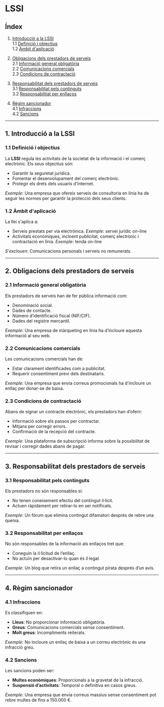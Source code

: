 # LSSI

## Índex

1. [Introducció a la LSSI](#1-introducció-a-la-lssi)  
   1.1 [Definició i objectius](#11-definició-i-objectius)  
   1.2 [Àmbit d'aplicació](#12-àmbit-daplicació)  

2. [Obligacions dels prestadors de serveis](#2-obligacions-dels-prestadors-de-serveis)  
   2.1 [Informació general obligatòria](#21-informació-general-obligatòria)  
   2.2 [Comunicacions comercials](#22-comunicacions-comercials)  
   2.3 [Condicions de contractació](#23-condicions-de-contractació)  

3. [Responsabilitat dels prestadors de serveis](#3-responsabilitat-dels-prestadors-de-serveis)  
   3.1 [Responsabilitat pels continguts](#31-responsabilitat-pels-continguts)  
   3.2 [Responsabilitat per enllaços](#32-responsabilitat-per-enllaços)  

4. [Règim sancionador](#4-règim-sancionador)  
   4.1 [Infraccions](#41-infraccions)  
   4.2 [Sancions](#42-sancions)  

---

## 1. Introducció a la LSSI

### 1.1 Definició i objectius

La **LSSI** regula les activitats de la societat de la informació i el comerç electrònic. Els seus objectius són:

- Garantir la seguretat jurídica.  
- Fomentar el desenvolupament del comerç electrònic.  
- Protegir els drets dels usuaris d'Internet.  

*Exemple*: Una empresa que ofereix serveis de consultoria en línia ha de seguir les normes per garantir la protecció dels seus clients.

### 1.2 Àmbit d'aplicació

La llei s'aplica a:

- Serveis prestats per via electrònica. *Exemple*: servei jurídic on-line
- Activitats econòmiques, incloent publicitat, comerç electrònic i contractació en línia. *Exemple*: tenda on-line

*S'exclouen*: Comunicacions personals i serveis no remunerats.

---

## 2. Obligacions dels prestadors de serveis

### 2.1 Informació general obligatòria

Els prestadors de serveis han de fer pública informació com:

- Denominació social.  
- Dades de contacte.  
- Número d’identificació fiscal (NIF/CIF).  
- Dades del registre mercantil.  

*Exemple*: Una empresa de màrqueting en línia ha d’incloure aquesta informació al seu web.

### 2.2 Comunicacions comercials

Les comunicacions comercials han de:

- Estar clarament identificades com a publicitat.  
- Requerir consentiment previ dels destinataris.  

*Exemple*: Una empresa que envia correus promocionals ha d'incloure un enllaç per donar-se de baixa.

### 2.3 Condicions de contractació

Abans de signar un contracte electrònic, els prestadors han d’oferir:

- Informació sobre els passos per contractar.  
- Mitjans per corregir errors.  
- Confirmació de la recepció del contracte.  

*Exemple*: Una plataforma de subscripció informa sobre la possibilitat de revisar i corregir dades abans de pagar.

---

## 3. Responsabilitat dels prestadors de serveis

### 3.1 Responsabilitat pels continguts

Els prestadors no són responsables si:

- No tenen coneixement efectiu del contingut il·lícit.  
- Actuen ràpidament per retirar-lo en ser notificats.  

*Exemple*: Un fòrum que elimina contingut difamatori després de rebre una queixa.

### 3.2 Responsabilitat per enllaços

No són responsables de la informació als enllaços tret que:

- Coneguin la il·licitud de l’enllaç.  
- No actuïn per desactivar-lo quan és il·legal.  

*Exemple*: Un blog que retira un enllaç a contingut pirata després d’un avís.

---

## 4. Règim sancionador

### 4.1 Infraccions

Es classifiquen en:

- **Lleus**: No proporcionar informació obligatòria.  
- **Greus**: Comunicacions comercials sense consentiment.  
- **Molt greus**: Incompliments reiterats.  

*Exemple*: No incloure un enllaç de baixa a un correu electrònic és una infracció greu.

### 4.2 Sancions

Les sancions poden ser:

- **Multes econòmiques**: Proporcionals a la gravetat de la infracció.  
- **Suspensió d’activitats**: Temporal o definitiva en casos greus.  

*Exemple*: Una empresa que envia correus massius sense consentiment pot rebre multes de fins a 150.000 €.

